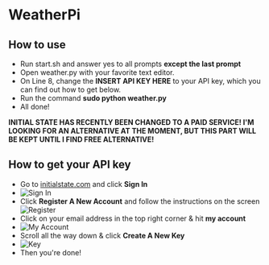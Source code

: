 # WeatherPi
## How to use
* Run start.sh and answer yes to all prompts **except the last prompt**
* Open weather.py with your favorite text editor.
* On Line 8, change the **INSERT API KEY HERE** to your API key, which you can find out how to get below.
* Run the command **sudo python weather.py**
* All done!

**INITIAL STATE HAS RECENTLY BEEN CHANGED TO A PAID SERVICE! I'M LOOKING FOR AN ALTERNATIVE AT THE MOMENT, BUT THIS PART WILL BE KEPT UNTIL I FIND FREE ALTERNATIVE!**
## How to get your API key
* Go to [initialstate.com](https://www.initialstate.com/) and click **Sign In** 
* ![Sign In](https://i.imgur.com/1XoS3gQ.png)
* Click **Register A New Account** and follow the instructions on the screen
![Register](https://i.imgur.com/9WxKPwh.png)
* Click on your email address in the top right corner & hit **my account**
* ![My Account](https://i.liam.host/ttu.png)
* Scroll all the way down & click **Create A New Key**
* ![Key](https://i.liam.host/9zb.png)
* Then you're done!
